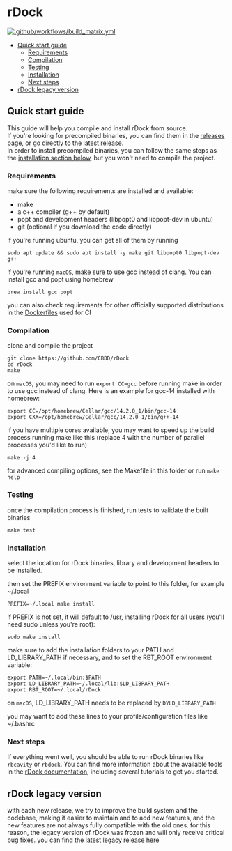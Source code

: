# rDock

[![.github/workflows/build_matrix.yml](https://github.com/CBDD/rDock/actions/workflows/build_matrix.yml/badge.svg?branch=main)](https://github.com/CBDD/rDock/actions/workflows/build_matrix.yml)

- [Quick start guide](#quick-start-guide)
  - [Requirements](#requirements)
  - [Compilation](#compilation)
  - [Testing](#testing)
  - [Installation](#installation)
  - [Next steps](#next-steps)
- [rDock legacy version](#rdock-legacy-version)

## Quick start guide

This guide will help you compile and install rDock from source.  
If you're looking for precompiled binaries, you can find them in the [releases page](https://github.com/CBDD/rDock/releases), or go directly to the [latest release](https://github.com/CBDD/rDock/releases/latest).  
In order to install precompiled binaries, you can follow the same steps as the [installation section below](#installation), but you won't need to compile the project.

### Requirements

make sure the following requirements are installed and available:

- make
- a c++ compiler (g++ by default)
- popt and development headers (libpopt0 and libpopt-dev in ubuntu)
- git (optional if you download the code directly)

if you're running ubuntu, you can get all of them by running

```
sudo apt update && sudo apt install -y make git libpopt0 libpopt-dev g++
```

if you're running `macOS`, make sure to use gcc instead of clang. You can install gcc and popt using homebrew

```
brew install gcc popt
```

you can also check requirements for other officially supported distributions in the [Dockerfiles](https://github.com/CBDD/rDock/blob/main/.github/docker) used for CI

### Compilation

clone and compile the project

```
git clone https://github.com/CBDD/rDock
cd rDock
make
```

on `macOS`, you may need to run `export CC=gcc` before running make in order to use gcc instead of clang. Here is an example for gcc-14 installed with homebrew:

```
export CC=/opt/homebrew/Cellar/gcc/14.2.0_1/bin/gcc-14
export CXX=/opt/homebrew/Cellar/gcc/14.2.0_1/bin/g++-14
```

if you have multiple cores available, you may want to speed up the build process running make like this (replace 4 with the number of parallel processes you'd like to run)

```
make -j 4
```

for advanced compiling options, see the Makefile in this folder or run `make help`

### Testing

once the compilation process is finished, run tests to validate the built binaries

```
make test
```

### Installation

select the location for rDock binaries, library and development headers to be installed.

then set the PREFIX environment variable to point to this folder, for example ~/.local

```
PREFIX=~/.local make install
```

if PREFIX is not set, it will default to /usr, installing rDock for all users (you'll need sudo unless you're root):

```
sudo make install
```

make sure to add the installation folders to your PATH and LD_LIBRARY_PATH if necessary, and to set the RBT_ROOT environment variable:

```
export PATH=~/.local/bin:$PATH
export LD_LIBRARY_PATH=~/.local/lib:$LD_LIBRARY_PATH
export RBT_ROOT=~/.local/rDock
```

on `macOS`, LD_LIBRARY_PATH needs to be replaced by `DYLD_LIBRARY_PATH`

you may want to add these lines to your profile/configuration files like ~/.bashrc

### Next steps

If everything went well, you should be able to run rDock binaries like `rbcavity` or `rbdock`.
You can find more information about the available tools in the [rDock documentation](https://rdock.github.io/documentation/), including several tutorials to get you started.

## rDock legacy version

with each new release, we try to improve the build system and the codebase, making it easier to maintain and to add new features, and the new features are not always fully compatible with the old ones.
for this reason, the legacy version of rDock was frozen and will only receive critical bug fixes.
you can find the [latest legacy release here](https://github.com/CBDD/rDock/releases/tag/v24.04.204-legacy)

```

```
